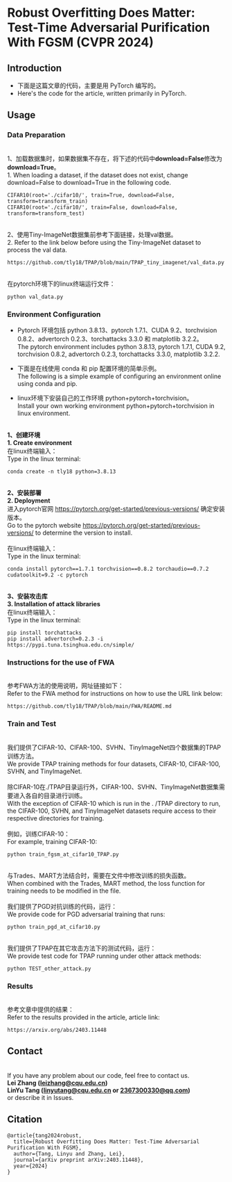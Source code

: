 # Robust Overfitting Does Matter: Test-Time Adversarial Purification With FGSM (CVPR 2024)
## Introduction
+ 下面是这篇文章的代码，主要是用 PyTorch 编写的。
+ Here's the code for the article, written primarily in PyTorch.
## Usage
### Data Preparation
<br />1、加载数据集时，如果数据集不存在，将下述的代码中**download=False**修改为**download=True**。
<br />1. When loading a dataset, if the dataset does not exist, change download=False to download=True in the following code.
````
CIFAR10(root='./cifar10/', train=True, download=False, transform=transform_train)
CIFAR10(root='./cifar10/', train=False, download=False, transform=transform_test)
````
<br />2、使用Tiny-ImageNet数据集前参考下面链接，处理val数据。
<br />2. Refer to the link below before using the Tiny-ImageNet dataset to process the val data.
````
https://github.com/tly18/TPAP/blob/main/TPAP_tiny_imagenet/val_data.py
````
<br />在pytorch环境下的linux终端运行文件：
````
python val_data.py
````

### Environment Configuration
+ Pytorch 环境包括 python 3.8.13、pytorch 1.7.1、CUDA 9.2、torchvision 0.8.2、advertorch 0.2.3、torchattacks 3.3.0 和 matplotlib 3.2.2。
<br />The pytorch environment includes python 3.8.13, pytorch 1.7.1, CUDA 9.2, torchvision 0.8.2, advertorch 0.2.3, torchattacks 3.3.0, matplotlib 3.2.2.


+ 下面是在线使用 conda 和 pip 配置环境的简单示例。
<br />The following is a simple example of configuring an environment online using conda and pip.


+ linux环境下安装自己的工作环境 python+pytorch+torchvision。
<br />Install your own working environment python+pytorch+torchvision in linux environment.

<br />**1、创建环境**
<br />**1. Create environment**
<br />在linux终端输入： 
<br />Type in the linux terminal:
````
conda create -n tly18 python=3.8.13
````
<br />**2、安装部署**
<br />**2. Deployment**
<br />进入pytorch官网 https://pytorch.org/get-started/previous-versions/ 确定安装版本。
<br />Go to the pytorch website https://pytorch.org/get-started/previous-versions/ to determine the version to install.
<br />
<br />在linux终端输入：
<br />Type in the linux terminal:
````
conda install pytorch==1.7.1 torchvision==0.8.2 torchaudio==0.7.2 cudatoolkit=9.2 -c pytorch
````
<br />**3、安装攻击库**
<br />**3. Installation of attack libraries**
<br />在linux终端输入： 
<br />Type in the linux terminal:
```
pip install torchattacks
pip install advertorch=0.2.3 -i https://pypi.tuna.tsinghua.edu.cn/simple/
```
### Instructions for the use of FWA
<br />参考FWA方法的使用说明，网址链接如下：
<br />Refer to the FWA method for instructions on how to use the URL link below:
````
https://github.com/tly18/TPAP/blob/main/FWA/README.md
````

### Train and Test
<br />我们提供了CIFAR-10、CIFAR-100、SVHN、TinyImageNet四个数据集的TPAP训练方法。
<br />We provide TPAP training methods for four datasets, CIFAR-10, CIFAR-100, SVHN, and TinyImageNet.
<br />
<br />除CIFAR-10在./TPAP目录运行外，CIFAR-100、SVHN、TinyImageNet数据集需要进入各自的目录进行训练。
<br />With the exception of CIFAR-10 which is run in the . /TPAP directory to run, the CIFAR-100, SVHN, and TinyImageNet datasets require access to their respective directories for training.
<br />
<br />例如，训练CIFAR-10：
<br />For example, training CIFAR-10:
````
python train_fgsm_at_cifar10_TPAP.py
````
<br />与Trades、MART方法结合时，需要在文件中修改训练的损失函数。
<br />When combined with the Trades, MART method, the loss function for training needs to be modified in the file.
<br />
<br />我们提供了PGD对抗训练的代码，运行：
<br />We provide code for PGD adversarial training that runs:
````
python train_pgd_at_cifar10.py
````
<br />我们提供了TPAP在其它攻击方法下的测试代码，运行：
<br />We provide test code for TPAP running under other attack methods:
````
python TEST_other_attack.py
````
### Results
<br />参考文章中提供的结果：
<br />Refer to the results provided in the article, article link:
````
https://arxiv.org/abs/2403.11448
````
## Contact
<br />If you have any problem about our code, feel free to contact us.
<br />**Lei Zhang (leizhang@cqu.edu.cn)**
<br />**LinYu Tang (linyutang@cqu.edu.cn or 2367300330@qq.com)**
<br />or describe it in Issues.
## Citation
````
@article{tang2024robust,
  title={Robust Overfitting Does Matter: Test-Time Adversarial Purification With FGSM},
  author={Tang, Linyu and Zhang, Lei},
  journal={arXiv preprint arXiv:2403.11448},
  year={2024}
}
````
